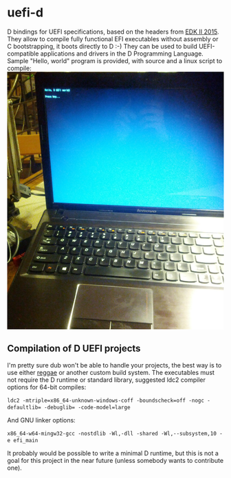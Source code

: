 # uefi-d
D bindings for UEFI specifications, based on the headers from [EDK II 2015](http://www.tianocore.org/edk2/).
They allow to compile fully functional EFI executables without assembly or C bootstrapping, it boots directly to D :-)
They can be used to build UEFI-compatible applications and drivers in the D Programming Language.
Sample "Hello, world" program is provided, with source and a linux script to compile:
![My laptop booting to D UEFI executable](sample/photo.jpg?raw=true)

## Compilation of D UEFI projects
I'm pretty sure dub won't be able to handle your projects, the best way is to use either [reggae](https://github.com/atilaneves/reggae) or another custom build system.
The executables must not require the D runtime or standard library, suggested ldc2 compiler options for 64-bit compiles:
```
ldc2 -mtriple=x86_64-unknown-windows-coff -boundscheck=off -nogc -defaultlib= -debuglib= -code-model=large
```
And GNU linker options:
```
x86_64-w64-mingw32-gcc -nostdlib -Wl,-dll -shared -Wl,--subsystem,10 -e efi_main
```
It probably would be possible to write a minimal D runtime, but this is not a goal for this project in the near future (unless somebody wants to contribute one).